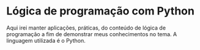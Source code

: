 # Lógica de programação com Python
Aqui irei manter aplicações, práticas, do conteúdo de lógica de programação a fim de demonstrar meus conhecimentos no tema. A linguagem utilizada é o Python. 
